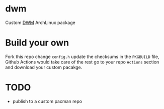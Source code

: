# dwm

Custom [DWM](dwm.suckless.org/) ArchLinux package

# Build your own

Fork this repo change `config.h` update the checksums in the `PKGBUILD` file, 
Github Actions would take care of the rest go to your repo `Actions` section and download
your custom pacakge.

# TODO

- publish to a custom pacman repo
